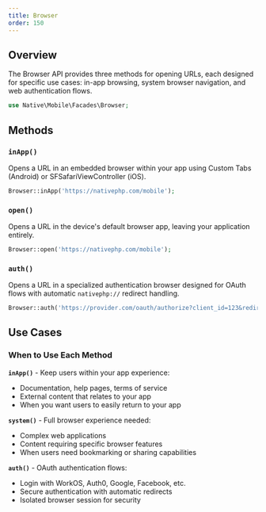 ```yaml
---
title: Browser
order: 150
---
```


## Overview

The Browser API provides three methods for opening URLs, each designed for specific use cases:
in-app browsing, system browser navigation, and web authentication flows.

```php
use Native\Mobile\Facades\Browser;
```

## Methods

### `inApp()`

Opens a URL in an embedded browser within your app using Custom Tabs (Android) or SFSafariViewController (iOS).

```php
Browser::inApp('https://nativephp.com/mobile');
```

### `open()`

Opens a URL in the device's default browser app, leaving your application entirely.

```php
Browser::open('https://nativephp.com/mobile');
```

### `auth()`

Opens a URL in a specialized authentication browser designed for OAuth flows with automatic `nativephp://` redirect handling.

```php
Browser::auth('https://provider.com/oauth/authorize?client_id=123&redirect_uri=nativephp://127.0.0.1/auth/callback');
```

## Use Cases

### When to Use Each Method

**`inApp()`** - Keep users within your app experience:
- Documentation, help pages, terms of service
- External content that relates to your app
- When you want users to easily return to your app

**`system()`** - Full browser experience needed:
- Complex web applications
- Content requiring specific browser features
- When users need bookmarking or sharing capabilities

**`auth()`** - OAuth authentication flows:
- Login with WorkOS, Auth0, Google, Facebook, etc.
- Secure authentication with automatic redirects
- Isolated browser session for security
